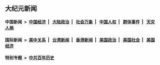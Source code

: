 ## 大纪元新闻

#### 中国新闻 &nbsp;>&nbsp; [中国经济](indexes/ncid283/README.md?07030045) &nbsp;| &nbsp; [大陆政治](indexes/ncid277/README.md?07030045) &nbsp;| &nbsp; [社会万象](indexes/ncid282/README.md?07030045) &nbsp;| &nbsp; [中国人权](indexes/ncid278/README.md?07030045) &nbsp;| &nbsp; [群体事件](indexes/ncid279/README.md?07030045) &nbsp;| &nbsp; [天灾人祸](indexes/ncid280/README.md?07030045)

#### 国际新闻 &nbsp;>&nbsp; [美中关系](indexes/nf1412576/README.md?07030045) &nbsp;| &nbsp; [台湾新闻](indexes/ncid1349361/README.md?07030045) &nbsp;| &nbsp; [香港新闻](indexes/ncid1349362/README.md?07030045) &nbsp;| &nbsp; [美国政治](indexes/ncid1078159/README.md?07030045) &nbsp;| &nbsp; [美国社会](indexes/ncid1078160/README.md?07030045) &nbsp;| &nbsp; [美国经济](indexes/ncid1078158/README.md?07030045)

#### 特别专题 &nbsp;>&nbsp; [中共百年历史](https://github.com/epoch-news/epoch-special/blob/master/README.md?07030045)  
